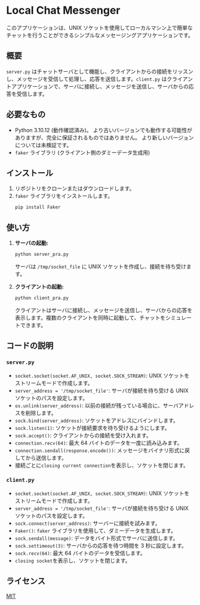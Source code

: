 # Local Chat Messenger

このアプリケーションは、UNIX ソケットを使用してローカルマシン上で簡単なチャットを行うことができるシンプルなメッセージングアプリケーションです。

## 概要

`server.py` はチャットサーバとして機能し、クライアントからの接続をリッスンし、メッセージを受信して処理し、応答を送信します。`client.py` はクライアントアプリケーションで、サーバに接続し、メッセージを送信し、サーバからの応答を受信します。

## 必要なもの

*   Python 3.10.12 (動作確認済み)。 より古いバージョンでも動作する可能性がありますが、完全に保証されるものではありません。 より新しいバージョンについては未検証です。
*   `faker` ライブラリ (クライアント側のダミーデータ生成用)

## インストール

1.  リポジトリをクローンまたはダウンロードします。
2.  `faker` ライブラリをインストールします。
    ```bash
    pip install Faker
    ```

## 使い方

1.  **サーバの起動:**
    ```bash
    python server_pra.py
    ```
    サーバは `/tmp/socket_file` に UNIX ソケットを作成し、接続を待ち受けます。

2.  **クライアントの起動:**
    ```bash
    python client_pra.py
    ```
    クライアントはサーバに接続し、メッセージを送信し、サーバからの応答を表示します。複数のクライアントを同時に起動して、チャットをシミュレートできます。

## コードの説明

### `server.py`

*   `socket.socket(socket.AF_UNIX, socket.SOCK_STREAM)`: UNIX ソケットをストリームモードで作成します。
*   `server_address = '/tmp/socket_file'`: サーバが接続を待ち受ける UNIX ソケットのパスを設定します。
*   `os.unlink(server_address)`: 以前の接続が残っている場合に、サーバアドレスを削除します。
*   `sock.bind(server_address)`: ソケットをアドレスにバインドします。
*   `sock.listen(1)`: ソケットが接続要求を待ち受けるようにします。
*   `sock.accept()`: クライアントからの接続を受け入れます。
*   `connection.recv(64)`: 最大 64 バイトのデータを一度に読み込みます。
*   `connection.sendall(response.encode())`: メッセージをバイナリ形式に戻してから送信します。
*   接続ごとに`closing current connection`を表示し、ソケットを閉じます。

### `client.py`

*   `socket.socket(socket.AF_UNIX, socket.SOCK_STREAM)`: UNIX ソケットをストリームモードで作成します。
*   `server_address = '/tmp/socket_file'`: サーバが接続を待ち受ける UNIX ソケットのパスを設定します。
*   `sock.connect(server_address)`: サーバーに接続を試みます。
*   `Faker()`: `faker` ライブラリを使用して、ダミーデータを生成します。
*   `sock.sendall(message)`: データをバイト形式でサーバに送信します。
*   `sock.settimeout(3)`: サーバからの応答を待つ時間を 3 秒に設定します。
*   `sock.recv(64)`: 最大 64 バイトのデータを受信します。
*   `closing socket`を表示し、ソケットを閉じます。

## ライセンス

[MIT](LICENSE)